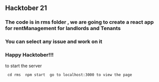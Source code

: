 ## Hacktober 21 

### The code is in rms folder , we are going to create a react app for rentManagement for landlords and Tenants

### You can select any issue and work on it 

### Happy Hacktober!!!

to start the server 

`
cd rms 
npm start 
go to localhost:3000 to view the page`

